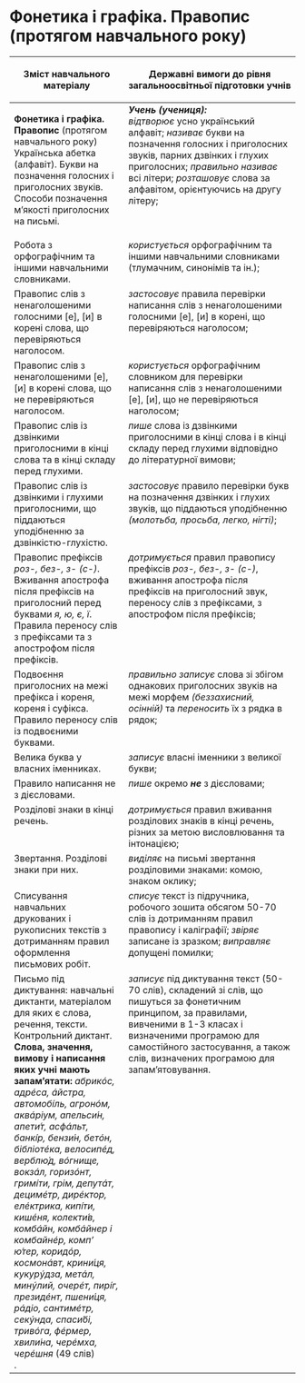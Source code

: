 # Фонетика і графіка. Правопис (протягом навчального року) 
<table>
<thead>
  <tr>
    <th width="40%" align="center"><p>Зміст навчального матеріалу</p></td>
    <th width="60%" align="center"><p>Державні вимоги до рівня загальноосвітньої підготовки учнів</p></td>
  </tr>
</thead>
<tbody>
  <tr>
    <td width="40%" style="vertical-align:top !important;">
    <p><b>Фонетика і графіка. Правопис</b> (протягом навчального року)<br>
Українська абетка (алфавіт). Букви на позначення голосних і приголосних звуків. Способи позначення м’якості приголосних на письмі. </td>
    <td width="60%" style="vertical-align:top !important;">
<i><b>Учень (учениця):</b></i><br>
<i>відтворює</i> усно український алфавіт; <i>називає</i> букви на позначення голосних і приголосних звуків, парних дзвінких і глухих приголосних; <i>правильно називає</i> всі літери; <i>розташовує</i> слова за алфавітом, орієнтуючись на другу літеру; </td>
  </tr>
  <tr>
    <td width="40%" style="vertical-align:top !important;">
Робота з орфографічним та іншими навчальними словниками.</td>
    <td width="60%" style="vertical-align:top !important;">
<i>користується</i> орфографічним та іншими навчальними словниками (тлумачним, синонімів та ін.);</td>
  </tr>
  <tr>
    <td width="40%" style="vertical-align:top !important;">
Правопис слів з ненаголошеними голосними [е], [и] в корені слова, що перевіряються наголосом.</td>
    <td width="60%" style="vertical-align:top !important;">
<i>застосовує</i> правила перевірки написання слів з ненаголошеними голосними [е], [и] в корені, що перевіряються наголосом;</td>
  </tr>
  <tr>
    <td width="40%" style="vertical-align:top !important;">
Правопис слів з ненаголошеними [е], [и] в корені слова, що не перевіряються наголосом.</td>
    <td width="60%" style="vertical-align:top !important;">
<i>користується</i> орфографічним словником для перевірки написання слів з ненаголошеними [е], [и], що не перевіряються наголосом;</td>
  </tr>
  <tr>
    <td width="40%" style="vertical-align:top !important;">
Правопис слів із дзвінкими приголосними в кінці слова та в кінці складу перед глухими.</td>
    <td width="60%" style="vertical-align:top !important;">
<i>пише</i> слова із дзвінкими приголосними в кінці слова і в кінці складу перед глухими відповідно до літературної вимови;</td>
  </tr>
  <tr>
    <td width="40%" style="vertical-align:top !important;">
Правопис слів із дзвінкими і глухими приголосними, що піддаються уподібненню за дзвінкістю-глухістю.</td>
    <td width="60%" style="vertical-align:top !important;">
<i>застосовує</i> правило перевірки букв на позначення дзвінких і глухих звуків, що піддаються уподібненню <i>(молотьба, просьба, легко, нігті)</i>;</td>
  </tr>
  <tr>
    <td width="40%" style="vertical-align:top !important;">
Правопис префіксів <i>роз-, без-, з- (с-)</i>.<br>
Вживання апострофа після префіксів на приголосний перед буквами <i>я, ю, є, ї</i>.<br>
Правила переносу слів з префіксами та з апострофом після префіксів.<br></td>
    <td width="60%" style="vertical-align:top !important;">
<i>дотримується</i> правил правопису префіксів <i>роз-, без-, з- (с-)</i>, вживання апострофа після префіксів на приголосний звук, переносу слів з префіксами, з апострофом після префіксів;</td>
  </tr>
  <tr>
    <td width="40%" style="vertical-align:top !important;">
Подвоєння приголосних на межі префікса і кореня, кореня і суфікса. Правило переносу слів із подвоєними буквами.</td>
    <td width="60%" style="vertical-align:top !important;">
<i>правильно записує</i> слова зі збігом однакових приголосних звуків на межі морфем <i>(беззахисний, осінній)</i> та <i>переносить</i> їх з рядка в рядок;</td>
  </tr>
  <tr>
    <td width="40%" style="vertical-align:top !important;">
Велика буква у власних іменниках.</td>
    <td width="60%" style="vertical-align:top !important;">
<i>записує</i> власні іменники з великої букви;</td>
  </tr>
  <tr>
    <td width="40%" style="vertical-align:top !important;">
Правило написання не з дієсловами.</td>
    <td width="60%" style="vertical-align:top !important;">
<i>пише</i> окремо <b><i>не</b></i> з дієсловами;</td>
  </tr>
  <tr>
    <td width="40%" style="vertical-align:top !important;">
Розділові знаки в кінці речень.</td>
    <td width="60%" style="vertical-align:top !important;">
<i>дотримується</i> правил вживання розділових знаків в кінці речень, різних за метою висловлювання та інтонацією;</td>
  </tr>
  <tr>
    <td width="40%" style="vertical-align:top !important;">
Звертання. Розділові знаки при них.</td>
    <td width="60%" style="vertical-align:top !important;">
<i>виділяє</i> на письмі звертання розділовими знаками: комою, знаком оклику;</td>
  </tr>
  <tr>
    <td width="40%" style="vertical-align:top !important;">
Списування навчальних друкованих і рукописних текстів з дотриманням правил оформлення письмових робіт.</td>
    <td width="60%" style="vertical-align:top !important;">
<i>списує</i> текст із підручника, робочого зошита обсягом 50-70 слів із дотриманням правил правопису і каліграфії; <i>звіряє</i> записане із зразком; <i>виправляє</i> допущені помилки;</td>
  </tr>
  <tr>
    <td width="40%" style="vertical-align:top !important;">
Письмо під диктування: навчальні диктанти, матеріалом для яких є слова, речення, тексти. <br>
Контрольний диктант. <br>
<b>Слова, значення, вимову і написання яких учні мають запам’ятати:</b> <i>абрикóс, адрéса, áйстра, автомобі́ль, агронóм, аквáріум, апельси́н, апети́т, асфáльт, банкі́р, бензи́н, бетóн, бібліотéка, велосипéд, верблю́д, вóгнище, вокзáл, горизóнт, гримі́ти, грім, депутáт, децимéтр, дирéктор, елéктрика, кипі́ти, кишéня, колекти́в, комбáйн, комбáйнер і комбайнéр, комп’ ю́тер, коридóр, космонáвт, крини́ця, кукурýдза, метáл, минýлий, очерéт, пирі́г, президéнт, пшени́ця, рáдіо, сантимéтр, секýнда, спаси́бі, тривóга, фéрмер, хвили́на, черéмха, черéшня</i> (49 слів)<br>.</td>
    <td width="60%" style="vertical-align:top !important;">
<i>записує</i> під диктування текст (50-70 слів), складений зі слів, що пишуться за фонетичним принципом, за правилами, вивченими в 1-3 класах і визначеними програмою для самостійного застосування, а також слів, визначених програмою для запам’ятовування.</td>
  </tr>
</tbody>
</table>